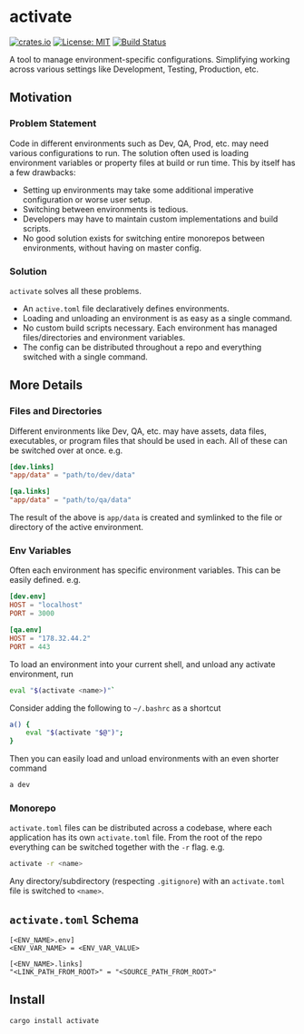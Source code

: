 # activate

[![crates.io](https://img.shields.io/crates/v/activate)](https://crates.io/crates/activate)
[![License: MIT](https://img.shields.io/badge/license-MIT-purple.svg)](https://opensource.org/licenses/MIT)
[![Build Status](https://github.com/mcmah309/activate/actions/workflows/rust.yml/badge.svg)](https://github.com/mcmah309/activate/actions)

A tool to manage environment-specific configurations. Simplifying working across various settings like Development, Testing, Production, etc.

## Motivation
### Problem Statement
Code in different environments such as Dev, QA, Prod, etc. may need various configurations to run. 
The solution often used is loading environment variables or property files at build or run time.
This by itself has a few drawbacks:
- Setting up environments may take some additional imperative configuration or worse user setup.
- Switching between environments is tedious.
- Developers may have to maintain custom implementations and build scripts.
- No good solution exists for switching entire monorepos between environments, without having on master config.

### Solution
`activate` solves all these problems.
- An `active.toml` file declaratively defines environments.
- Loading and unloading an environment is as easy as a single command.
- No custom build scripts necessary. Each environment has managed files/directories and environment variables.
- The config can be distributed throughout a repo and everything switched with a single command.

## More Details

### Files and Directories
Different environments like Dev, QA, etc. may have assets, data files, executables, or program files that should be used
in each. All of these can be switched over at once. e.g.
```toml
[dev.links]
"app/data" = "path/to/dev/data"

[qa.links]
"app/data" = "path/to/qa/data"
```
The result of the above is `app/data` is created and symlinked to the file or directory of the active environment.

### Env Variables
Often each environment has specific environment variables. This can be easily defined.
e.g.
```toml
[dev.env]
HOST = "localhost"
PORT = 3000

[qa.env]
HOST = "178.32.44.2"
PORT = 443
```
To load an environment into your current shell, and unload any activate environment, run
```bash
eval "$(activate <name>)"`
```
Consider adding the following to `~/.bashrc` as a shortcut
```bash
a() {
    eval "$(activate "$@")";
}
```
Then you can easily load and unload environments with an even shorter command
```bash
a dev
```

### Monorepo
`activate.toml` files can be distributed across a codebase, where each application has its own
`activate.toml` file. From the root of the repo everything can be switched together with the `-r`
flag. e.g.
```bash
activate -r <name>
```
Any directory/subdirectory (respecting `.gitignore`) with an `activate.toml` file is switched to `<name>`.

## `activate.toml` Schema
```
[<ENV_NAME>.env]
<ENV_VAR_NAME> = <ENV_VAR_VALUE>

[<ENV_NAME>.links]
"<LINK_PATH_FROM_ROOT>" = "<SOURCE_PATH_FROM_ROOT>"
```

## Install

```bash
cargo install activate
```
